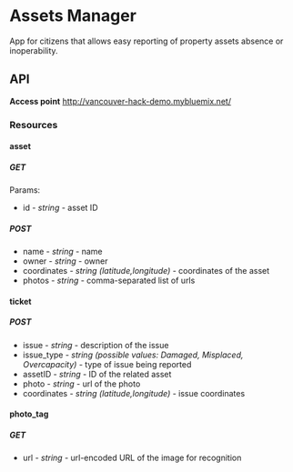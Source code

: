 # Assets Manager

App for citizens that allows easy reporting of property assets absence or inoperability.

## API

**Access point**
http://vancouver-hack-demo.mybluemix.net/

### Resources

#### asset

##### GET

Params:

* id - *string* - asset ID

##### POST

* name - *string* - name
* owner - *string* - owner
* coordinates - *string (latitude,longitude)* - coordinates of the asset
* photos - *string* - comma-separated list of urls

#### ticket

##### POST

* issue - *string* - description of the issue
* issue_type - *string (possible values: Damaged, Misplaced, Overcapacity)* - type of issue being reported
* assetID - *string* - ID of the related asset
* photo - *string* - url of the photo 
* coordinates - *string (latitude,longitude)* - issue coordinates

#### photo_tag

##### GET

* url - *string* - url-encoded URL of the image for recognition